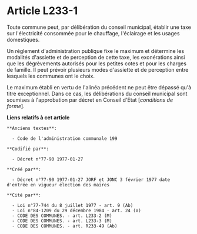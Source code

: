 # Article L233-1

Toute commune peut, par délibération du conseil municipal, établir une taxe sur l'électricité consommée pour le chauffage,
l'éclairage et les usages domestiques. 

Un réglement d'administration publique fixe le maximum et détermine les modalités d'assiette et de perception de cette taxe,
les exonérations ainsi que les dégrèvements autorisés pour les petites cotes et pour les charges de famille. Il peut prévoir
plusieurs modes d'assiette et de perception entre lesquels les communes ont le choix. 

Le maximum établi en vertu de l'alinéa précédent ne peut être dépassé qu'à titre exceptionnel. Dans ce cas, les délibérations
du conseil municipal sont soumises à l'approbation par décret en Conseil d'Etat [*conditions de forme*].

**Liens relatifs à cet article**

	**Anciens textes**:

	  - Code de l'administration communale 199

	**Codifié par**:

	  - Décret n°77-90 1977-01-27

	**Créé par**:

	  - Décret n°77-90 1977-01-27 JORF et JONC 3 février 1977 date d'entrée en vigueur élection des maires

	**Cité par**:

	  - Loi n°77-744 du 8 juillet 1977 - art. 9 (Ab)
	  - Loi n°84-1209 du 29 décembre 1984 - art. 24 (V)
	  - CODE DES COMMUNES. - art. L233-2 (M)
	  - CODE DES COMMUNES. - art. L233-3 (M)
	  - CODE DES COMMUNES. - art. R233-49 (Ab)
